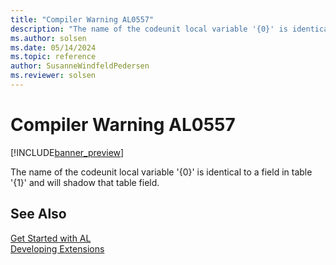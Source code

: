 ```yaml
---
title: "Compiler Warning AL0557"
description: "The name of the codeunit local variable '{0}' is identical to a field in table '{1}' and will shadow that table field."
ms.author: solsen
ms.date: 05/14/2024
ms.topic: reference
author: SusanneWindfeldPedersen
ms.reviewer: solsen
---
```

[//]: # (START>DO_NOT_EDIT)
[//]: # (IMPORTANT:Do not edit any of the content between here and the END>DO_NOT_EDIT.)
[//]: # (Any modifications should be made in the .xml files in the ModernDev repo.)
# Compiler Warning AL0557

[!INCLUDE[banner_preview](../includes/banner_preview.md)]

The name of the codeunit local variable '{0}' is identical to a field in table '{1}' and will shadow that table field.


[//]: # (IMPORTANT: END>DO_NOT_EDIT)
## See Also  
[Get Started with AL](../devenv-get-started.md)  
[Developing Extensions](../devenv-dev-overview.md)  